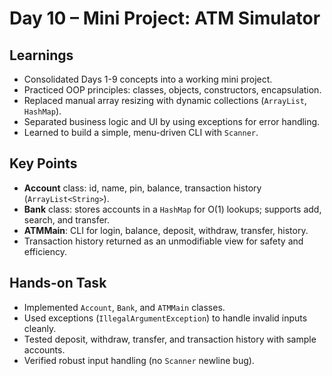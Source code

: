 # Day 10 – Mini Project: ATM Simulator

## Learnings
* Consolidated Days 1-9 concepts into a working mini project.
* Practiced OOP principles: classes, objects, constructors, encapsulation.
* Replaced manual array resizing with dynamic collections (`ArrayList`, `HashMap`).
* Separated business logic and UI by using exceptions for error handling.
* Learned to build a simple, menu-driven CLI with `Scanner`.

## Key Points
* **Account** class: id, name, pin, balance, transaction history (`ArrayList<String>`).
* **Bank** class: stores accounts in a `HashMap` for O(1) lookups; supports add, search, and transfer.
* **ATMMain**: CLI for login, balance, deposit, withdraw, transfer, history.
* Transaction history returned as an unmodifiable view for safety and efficiency.

## Hands-on Task
* Implemented `Account`, `Bank`, and `ATMMain` classes.
* Used exceptions (`IllegalArgumentException`) to handle invalid inputs cleanly.
* Tested deposit, withdraw, transfer, and transaction history with sample accounts.
* Verified robust input handling (no `Scanner` newline bug).  
